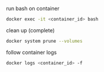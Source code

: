 run bash on container

```bash
docker exec -it <container_id> bash
```

clean up (complete)

```bash
docker system prune --volumes
```

follow container logs

```bash
docker logs <container_id> -f
```